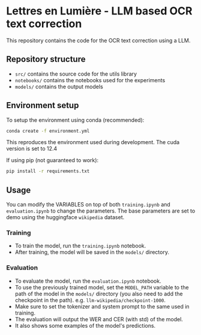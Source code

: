 # Lettres en Lumière - LLM based OCR text correction

This repository contains the code for the OCR text correction using a LLM.

## Repository structure

- `src/` contains the source code for the utils library
- `notebooks/` contains the notebooks used for the experiments
- `models/` contains the output models

## Environment setup

To setup the environment using conda (recommended):

```bash
conda create -f environment.yml
```

This reproduces the environment used during development. The cuda version is set to 12.4

If using pip (not guaranteed to work):

```bash
pip install -r requirements.txt
```

## Usage

You can modify the VARIABLES on top of both `training.ipynb` and `evaluation.ipynb` to change the parameters.
The base parameters are set to demo using the huggingface `wikipedia` dataset.

### Training

- To train the model, run the `training.ipynb` notebook.
- After training, the model will be saved in the `models/` directory.

### Evaluation

- To evaluate the model, run the `evaluation.ipynb` notebook.
- To use the previously trained model, set the `MODEL_PATH` variable to the path of the model in the `models/` directory (you also need to add the checkpoint in the path). e.g. `llm-wikipedia/checkpoint-1000`.
- Make sure to set the tokenizer and system prompt to the same used in training.
- The evaluation will output the WER and CER (with std) of the model.
- It also shows some examples of the model's predictions.

